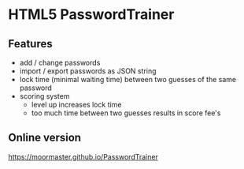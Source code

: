 # HTML5 PasswordTrainer
## Features
- add / change passwords
- import / export passwords as JSON string
- lock time (minimal waiting time) between two guesses of the same password
- scoring system
  - level up increases lock time
  - too much time between two guesses results in score fee's

## Online version
https://moormaster.github.io/PasswordTrainer
